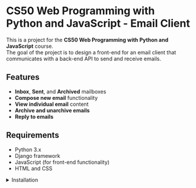 # CS50 Web Programming with Python and JavaScript - Email Client

This is a project for the **CS50 Web Programming with Python and JavaScript** course.   
The goal of the project is to design a front-end for an email client that communicates with a back-end API to send and receive emails.

## Features

- **Inbox**, **Sent**, and **Archived** mailboxes
- **Compose new email** functionality
- **View individual email** content
- **Archive and unarchive emails**
- **Reply to emails**

## Requirements

- Python 3.x
- Django framework
- JavaScript (for front-end functionality)
- HTML and CSS

<details>
<summary>Installation</summary>

> 1. Clone the repository:
> 
> ```bash
> git clone https://github.com/yourusername/project3.git
> cd project3
> ```
> 2. Setup Virtual Environment (Optional but recommended):
> ```bash
> python3 -m venv venv
> source venv/bin/activate  # On Windows, use `venv\Scripts\activate`
> ```
> 3. Install dependencies:
> ```bash
> pip install -r requirements.txt
> ```
> 4. Apply migrations:
> ```bash
> python manage.py makemigrations mail
> python manage.py migrate
> ```
> 5. Run the Django development server:
> ```bash
> python manage.py runserver
> ```
> Now, open your browser and navigate to http://127.0.0.1:8000/.</details>

## Usage

- **Sign Up**: Use the "Register" link to create an account with a fake email address and password.
- **Send Email**: Use the "Compose" page to send emails to other users.
- **View Emails**: View emails in your **Inbox**, **Sent**, and **Archived** mailboxes.
- **Archive Emails**: Archive/unarchive emails by marking them via the buttons in the mailbox.
- **Reply to Emails**: When viewing an email, you can reply to it, and the form will pre-fill with the recipient’s email and email content.

## API Endpoints

- **GET /emails/<str:mailbox>**: Fetch emails from a specific mailbox (`inbox`, `sent`, `archive`).
- **GET /emails/<int:email_id>**: Fetch a specific email by its ID.
- **POST /emails**: Send a new email. Requires `recipients`, `subject`, and `body`.
- **PUT /emails/<int:email_id>**: Update email status, like marking as read/unread or archiving/unarchiving.

## Project Structure

- `manage.py`: Django project manager
- `project3/`: Main project directory
  - `mail/`: App for the email client
    - `migrations/`: Database migrations
    - `models.py`: Defines the email model
    - `urls.py`: URL routing for the app
    - `views.py`: Defines the views and handling of incoming requests
    - `templates/mail/`: HTML templates for the front-end
    - `static/mail/`: Static files (CSS and JavaScript)
      - `inbox.js`: JavaScript for handling mailbox views and email interactions
      - `styles.css`: CSS styles for the front-end interface

## Contributing

Feel free to fork this repository and submit pull requests.   
If you want to contribute, ensure you follow the project structure and include tests for your changes.

## License

This project is licensed under the MIT License - see the [LICENSE](LICENSE) file for details.
